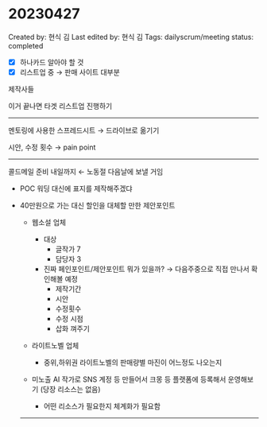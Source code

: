 # 20230427

Created by: 현식 김
Last edited by: 현식 김
Tags: dailyscrum/meeting
status: completed

- [x]  하나카드 알아야 할 것
- [x]  리스트업 중 → 판매 사이트 대부분

제작사들

이거 끝나면  타겟 리스트업 진행하기

---

멘토링에 사용한 스프레드시트 → 드라이브로 옮기기

시안, 수정 횟수 → pain point

---

콜드메일 준비 내일까지 ← 노동절 다음날에 보낼 거임

- POC 워딩 대신에 표지를 제작해주겠댜
- 40만원으로 가는 대신 할인을 대체할 만한 제안포인트
    - 웹소설 업체
        - 대상
            - 글작가 7
            - 담당자 3
        - 진짜 페인포인트/제안포인트 뭐가 있을까? → 다음주중으로 직접 만나서 확인해볼 예정
            - 제작기간
            - 시안
            - 수정횟수
            - 수정 시점
            - 삽화 껴주기
    
    - 라이트노벨 업체
        - 중위,하위권 라이트노벨의 판매량별 마진이 어느정도 나오는지
    
    - 미노출 AI 작가로 SNS 계정 등 만들어서 크몽 등 플랫폼에 등록해서 운영해보기 (당장 리소스는 없음)
        - 어떤 리소스가 필요한지 체계화가 필요함
    
    ---